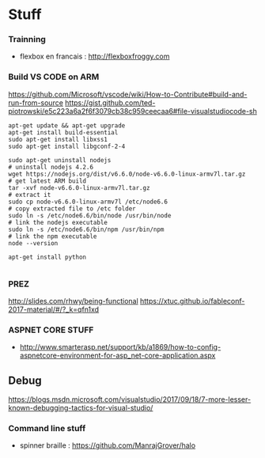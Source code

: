 # Stuff


### Trainning

- flexbox en francais : http://flexboxfroggy.com

### Build VS CODE on ARM

https://github.com/Microsoft/vscode/wiki/How-to-Contribute#build-and-run-from-source
https://gist.github.com/ted-piotrowski/e5c223a6a2f6f3079cb38c959ceecaa6#file-visualstudiocode-sh

```
apt-get update && apt-get upgrade
apt-get install build-essential
sudo apt-get install libxss1
sudo apt-get install libgconf-2-4

sudo apt-get uninstall nodejs                                           # uninstall nodejs 4.2.6
wget https://nodejs.org/dist/v6.6.0/node-v6.6.0-linux-armv7l.tar.gz     # get latest ARM build
tar -xvf node-v6.6.0-linux-armv7l.tar.gz                                # extract it
sudo cp node-v6.6.0-linux-armv7l /etc/node6.6                           # copy extracted file to /etc folder
sudo ln -s /etc/node6.6/bin/node /usr/bin/node                          # link the nodejs executable
sudo ln -s /etc/node6.6/bin/npm /usr/bin/npm                            # link the npm executable
node --version     

apt-get install python


```

### PREZ

http://slides.com/rhwy/being-functional
https://xtuc.github.io/fableconf-2017-material/#/?_k=qfn1xd


### ASPNET CORE STUFF

- http://www.smarterasp.net/support/kb/a1869/how-to-config-aspnetcore-environment-for-asp_net-core-application.aspx



Debug
-------
https://blogs.msdn.microsoft.com/visualstudio/2017/09/18/7-more-lesser-known-debugging-tactics-for-visual-studio/



### Command line stuff

- spinner braille : https://github.com/ManrajGrover/halo

